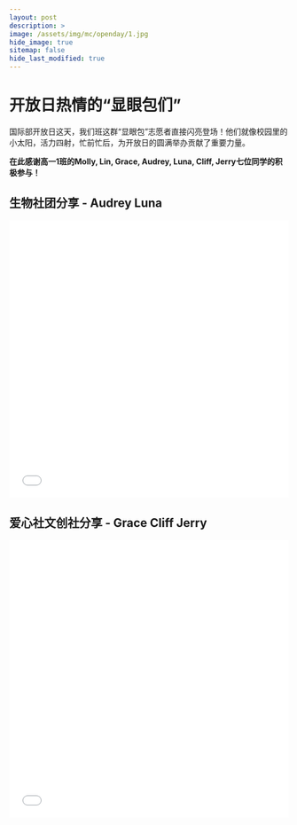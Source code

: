 ```yaml
---
layout: post
description: >
image: /assets/img/mc/openday/1.jpg
hide_image: true
sitemap: false
hide_last_modified: true
---
```


# 开放日热情的“显眼包们”

国际部开放日这天，我们班这群“显眼包”志愿者直接闪亮登场！他们就像校园里的小太阳，活力四射，忙前忙后，为开放日的圆满举办贡献了重要力量。

**在此感谢高一1班的Molly, Lin, Grace, Audrey, Luna, Cliff, Jerry七位同学的积极参与！**

## 生物社团分享 - Audrey Luna

<iframe src="//player.bilibili.com/player.html?isOutside=true&aid=114523407188161&bvid=BV1bBJNzhEEd&cid=30009984901&p=1&high_quality=1&danmaku=0&autoplay=0" allowfullscreen="allowfullscreen" width="100%" height="500" scrolling="no" frameborder="0" sandbox="allow-top-navigation allow-same-origin allow-forms allow-scripts"></iframe>

## 爱心社文创社分享 - Grace Cliff Jerry

<iframe src="//player.bilibili.com/player.html?isOutside=true&aid=114523407188163&bvid=BV1bBJNzhEE9&cid=30010048581&p=1&high_quality=1&danmaku=0&autoplay=0" allowfullscreen="allowfullscreen" width="100%" height="500" scrolling="no" frameborder="0" sandbox="allow-top-navigation allow-same-origin allow-forms allow-scripts"></iframe>